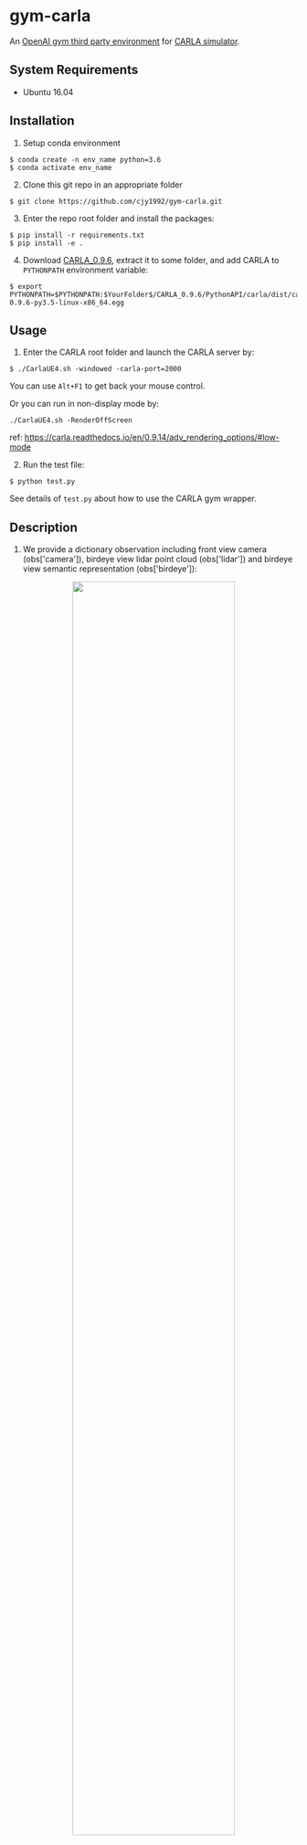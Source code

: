 # gym-carla
An [OpenAI gym third party environment](https://github.com/openai/gym/blob/master/docs/environments.md) for [CARLA simulator](http://carla.org/).

## System Requirements
- Ubuntu 16.04

## Installation
1. Setup conda environment
```
$ conda create -n env_name python=3.6
$ conda activate env_name
```

2. Clone this git repo in an appropriate folder
```
$ git clone https://github.com/cjy1992/gym-carla.git
```

3. Enter the repo root folder and install the packages:
```
$ pip install -r requirements.txt
$ pip install -e .
```

4. Download [CARLA_0.9.6](https://github.com/carla-simulator/carla/releases/tag/0.9.6), extract it to some folder, and add CARLA to ```PYTHONPATH``` environment variable:
```
$ export PYTHONPATH=$PYTHONPATH:$YourFolder$/CARLA_0.9.6/PythonAPI/carla/dist/carla-0.9.6-py3.5-linux-x86_64.egg
```

## Usage
1. Enter the CARLA root folder and launch the CARLA server by:
```
$ ./CarlaUE4.sh -windowed -carla-port=2000
```
You can use ```Alt+F1``` to get back your mouse control.

Or you can run in non-display mode by:
```
./CarlaUE4.sh -RenderOffScreen
```
ref: https://carla.readthedocs.io/en/0.9.14/adv_rendering_options/#low-mode

2. Run the test file:
```
$ python test.py
```
See details of ```test.py``` about how to use the CARLA gym wrapper.

## Description
1.  We provide a dictionary observation including front view camera (obs['camera']), birdeye view lidar point cloud (obs['lidar']) and birdeye view semantic representation (obs['birdeye']):
<div align="center">
  <img src="figures/obs.png" width=75%>
</div>
We also provide a state vector observation (obs['state']) which is composed of lateral distance and heading error between the ego vehicle to the target lane center line (in meter and rad), ego vehicle's speed (in meters per second), and and indicator of whether there is a front vehicle within a safety margin.

2. The termination condition is either the ego vehicle collides, runs out of lane, reaches a destination, or reaches the maximum episode timesteps. Users may modify function _terminal in carla_env.py to enable customized termination condition.

3. The reward is a weighted combination of longitudinal speed and penalties for collision, exceeding maximum speed, out of lane, large steering and large lateral accleration. Users may modify function _get_reward in carla_env.py to enable customized reward function.

## Related Repos and Papers
### Deep Reinforcement Learning for Autonomous Driving
- See [https://github.com/cjy1992/interp-e2e-driving](https://github.com/cjy1992/interp-e2e-driving), which provides implementations for the paper [Interpretable End-to-end Urban Autonomous Driving with Latent Deep Reinforcement Learning](https://arxiv.org/abs/2001.08726) and paper [Model-free Deep Reinforcement Learning for Urban Autonomous Driving](https://ieeexplore.ieee.org/abstract/document/8917306), as well as several deep RL baselines for autonomous driving on CARLA.
<div align="center">
  <img src="figures/DRL.gif" width=40%>
</div>

### Deep Imitation Learning for Autonomous Driving
- See paper [Deep Imitation Learning for Autonomous Driving in Generic Urban Scenarios with Enhanced Safety](https://arxiv.org/abs/1903.00640).
<div align="center">
  <img src="figures/roundabout.gif" width=25%>
  <img src="figures/town.gif" width=25%>
</div>

### Autonomous Driving Perception and Representation Learning
- See [https://github.com/cjy1992/detect-loc-map](https://github.com/cjy1992/detect-loc-map), which provides implementations for the paper [End-to-end Autonomous Driving Perception with Sequential Latent Representation Learning](https://arxiv.org/abs/2003.12464).
<div align="center">
  <img src="figures/perception.gif" width=60%>
</div>


